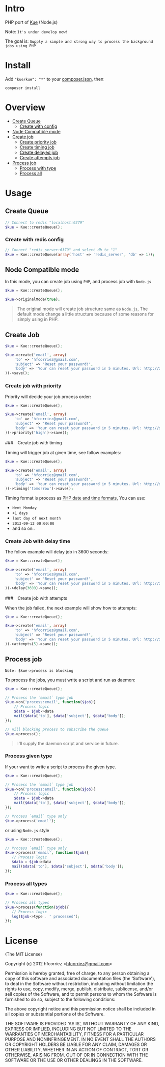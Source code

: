 # Intro

PHP port of [Kue](https://github.com/LearnBoost/kue/) (Node.js)

Note: `It's under develop now!`

The goal is: `Supply a simple and strong way to process the background jobs using PHP`

# Install

Add `"kue/kue": "*"` to your [composer.json](http://getcomposer.org), then:

```
composer install
```

# Overview

- [Create Queue](#create-queue)
  - [Create with config](#create-with-redis-config)
- [Node Compatible mode](#node-compatible-mode)
- [Create job](#create-job)
  - [Create priority job](#create-job-with-priority)
  - [Create timing job](#create-job-with-timing)
  - [Create delayed job](#create-job-with-delay-time)
  - [Create attempts job](#create-job-with-attempts)
- [Process job](#process-job)
  - [Process with type](#process-given-type)
  - [Process all](#process-all-types)

# Usage

## Create Queue

```php
// Connect to redis "localhost:6379"
$kue = Kue::createQueue();
```

### Create with redis config

```php
// Connect "redis_server:6379" and select db to "1"
$kue = Kue::createQueue(array('host' => 'redis_server', 'db' => 1));
```

## Node Compatible mode

In this mode, you can create job using `PHP`, and process job with `Node.js`

```php
$kue = Kue::createQueue();

$kue->originalMode(true);
```

> The original mode will create job structure same as `Node.js`, The default mode change a little structure because of some reasons for simply using in PHP.

## Create Job

```php
$kue = Kue::createQueue();

$kue->create('email', array(
    'to' => 'hfcorriez@gmail.com',
    'subject' => 'Reset your password!',
    'body' => 'Your can reset your password in 5 minutes. Url: http://xxx/reset'
))->save();
```

### Create job with priority

Priority will decide your job process order:

```php
$kue = Kue::createQueue();

$kue->create('email', array(
    'to' => 'hfcorriez@gmail.com',
    'subject' => 'Reset your password!',
    'body' => 'Your can reset your password in 5 minutes. Url: http://xxx/reset'
))->priority('high')->save();
```

###　Create job with timing

Timing will trigger job at given time, see follow examples:

```php
$kue = Kue::createQueue();

$kue->create('email', array(
    'to' => 'hfcorriez@gmail.com',
    'subject' => 'Reset your password!',
    'body' => 'Your can reset your password in 5 minutes. Url: http://xxx/reset'
))->timing('tomorrow')->save();
```

Timing format is process as [PHP date and time formats](http://php.net/manual/en/datetime.formats.php), You can use:

- `Next Monday`
- `+1 days`
- `last day of next month`
- `2013-09-13 00:00:00`
- and so on..

### Create Job with delay time

The follow example will delay job in 3600 seconds:

```php
$kue = Kue::createQueue();

$kue->create('email', array(
    'to' => 'hfcorriez@gmail.com',
    'subject' => 'Reset your password!',
    'body' => 'Your can reset your password in 5 minutes. Url: http://xxx/reset'
))->delay(3600)->save();
```

###　Create job with attempts

When the job failed, the next example will show how to attempts:

```php
$kue = Kue::createQueue();

$kue->create('email', array(
    'to' => 'hfcorriez@gmail.com',
    'subject' => 'Reset your password!',
    'body' => 'Your can reset your password in 5 minutes. Url: http://xxx/reset'
))->attempts(5)->save();
```

## Process job

`Note: $kue->process is blocking`

To process the jobs, you must write a script and run as daemon:

```php
$kue = Kue::createQueue();

// Process the `email` type job
$kue->on('process:email', function($job){
    // Process logic
    $data = $job->data
    mail($data['to'], $data['subject'], $data['body']);
});

// Will blocking process to subscribe the queue
$kue->process();
```

> I'll supply the daemon script and service in future.

### Process given type

If your want to write a script to process the given type.

```php
$kue = Kue::createQueue();

// Process the `email` type job
$kue->on('process:email', function($job){
    // Process logic
    $data = $job->data
    mail($data['to'], $data['subject'], $data['body']);
});

// Process `email` type only
$kue->process('email');
```

or using `Node.js` style

```php
$kue = Kue::createQueue();

// Process `email` type only
$kue->process('email', function($job){
   // Process logic
   $data = $job->data
   mail($data['to'], $data['subject'], $data['body']);
});
```

### Process all types

```php
$kue = Kue::createQueue();

// Process all types
$kue->process(function($job){
   // Process logic
   log($job->type . ' processed');
});
```

# License

(The MIT License)

Copyright (c) 2012 hfcorriez &lt;hfcorriez@gmail.com&gt;

Permission is hereby granted, free of charge, to any person obtaining
a copy of this software and associated documentation files (the
'Software'), to deal in the Software without restriction, including
without limitation the rights to use, copy, modify, merge, publish,
distribute, sublicense, and/or sell copies of the Software, and to
permit persons to whom the Software is furnished to do so, subject to
the following conditions:

The above copyright notice and this permission notice shall be
included in all copies or substantial portions of the Software.

THE SOFTWARE IS PROVIDED 'AS IS', WITHOUT WARRANTY OF ANY KIND,
EXPRESS OR IMPLIED, INCLUDING BUT NOT LIMITED TO THE WARRANTIES OF
MERCHANTABILITY, FITNESS FOR A PARTICULAR PURPOSE AND NONINFRINGEMENT.
IN NO EVENT SHALL THE AUTHORS OR COPYRIGHT HOLDERS BE LIABLE FOR ANY
CLAIM, DAMAGES OR OTHER LIABILITY, WHETHER IN AN ACTION OF CONTRACT,
TORT OR OTHERWISE, ARISING FROM, OUT OF OR IN CONNECTION WITH THE
SOFTWARE OR THE USE OR OTHER DEALINGS IN THE SOFTWARE.